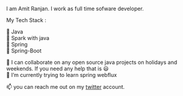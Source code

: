 I am Amit Ranjan. I work as full time sofware developer. 

My Tech Stack : 

:tada: Java <br/>
:tada: Spark with java<br/>
:tada: Spring<br/>
:tada: Spring-Boot

👯 I can collaborate on any open source java projects on holidays and weekends. If you need any help that is :smiley: <br/>
🌱 I’m currently trying to learn spring webflux <br/>


📫 you can reach me out on my [twitter](https://twitter.com/amitranjan4892) account.

<!--
**amitranjan53/amitranjan53** is a ✨ _special_ ✨ repository because its `README.md` (this file) appears on your GitHub profile.

Here are some ideas to get you started:

- 🔭 I’m currently working on ...
- 🌱 I’m currently learning ...
- 👯 I’m looking to collaborate on ...
- 🤔 I’m looking for help with ...
- 💬 Ask me about ...
- 📫 How to reach me: ...
- 😄 Pronouns: ...
- ⚡ Fun fact: ...
-->
